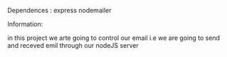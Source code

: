 Dependences :
                express
                nodemailer

Information:

in this project we arte going to control our email i.e we are going to send and receved emil through our nodeJS server
